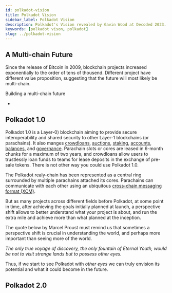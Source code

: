 ```yaml
---
id: polkadot-vision
title: Polkadot Vision
sidebar_label: Polkadot Vision
description: Polkadot's Vision revealed by Gavin Wood at Decoded 2023.
keywords: [polkadot vison, polkadot]
slug: ../polkadot-vision
---
```


## A Multi-chain Future

Since the release of Bitcoin in 2009, blockchain projects increased exponentially to the order of
tens of thousend. Different project have different value proposition, suggesting that the future
will most likely be multi-chain.

Building a multi-chain future

-

## Polkadot 1.0

Polkadot 1.0 is a Layer-0) blockchain aiming to provide secure interoperability and shared security
to other Layer-1 blockchains (or parachains). It also manges
[crowdloans](../learn/learn-crowdloans.md), [auctions](../learn/learn-auction.md),
[staking](../learn/learn-staking.md), [accounts](./learn-accounts-index),
[balances](../learn/learn-balance-transfers.md), and
[governance](../learn/learn-polkadot-opengov.md). Parachain slots or cores are leased in 6-month
chunks for a maximum of two years, and crowdloans allow users to trustlessly loan funds to teams for
lease deposits in the exchange of pre-sale tokens. There is not other way you could use Polkadot
1.0.

The Polkadot realy-chain has been represented as a central ring surrounded by multiple parachains
attached its cores. Parachains can communicate with each other using an ubiquitous
[cross-chain messaging format (XCM)](./learn-xcm-index).

But as many projects across different fields before Polkadot, at some point in time, after achieving
the goals initially planned at launch, a perspective shift allows to better understand what your
project is about, and run the extra mile and achieve more than what planned at the inception.

The quote below by Marcel Proust must remind us that sometimes a perspective shift is crucial in
understanding the world, and perhaps more important than seeing more of the world.

_The only true voyage of discovery, the only fountain of Eternal Youth, would be not to visit
strange lands but to possess other eyes._

Thus, if we start to see Polkadot with _other eyes_ we can truly envision its potential and what it
could become in the future.

## Polkadot 2.0
